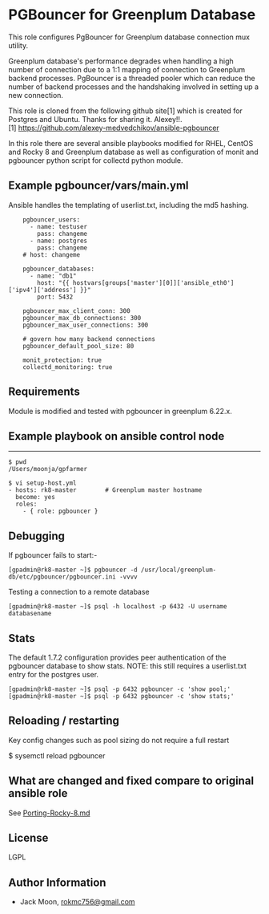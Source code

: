PGBouncer for Greenplum Database
=========

This role configures PgBouncer for Greenplum database connection mux utility.

Greenplum database's performance degrades when handling a high number of connection due to a 1:1 mapping of connection to Greenplum backend processes. PgBouncer is a threaded pooler which can reduce the number of backend processes and the handshaking involved in setting up a new connection.

This role is cloned from the following github site[1] which is created for Postgres and Ubuntu. Thanks for sharing it. Alexey!!.\
[1] https://github.com/alexey-medvedchikov/ansible-pgbouncer

In this role there are several ansible playbooks modified for RHEL, CentOS and Rocky 8 and Greenplum database as well as configuration of monit and pgbouncer python script for collectd python module.


Example pgbouncer/vars/main.yml
---------------------------------

Ansible handles the templating of userlist.txt, including the md5 hashing.
~~~
    pgbouncer_users:
      - name: testuser
        pass: changeme
      - name: postgres
        pass: changeme
    # host: changeme

    pgbouncer_databases:
      - name: "db1"
        host: "{{ hostvars[groups['master'][0]]['ansible_eth0']['ipv4']['address'] }}"
        port: 5432

    pgbouncer_max_client_conn: 300
    pgbouncer_max_db_connections: 300
    pgbouncer_max_user_connections: 300

    # govern how many backend connections
    pgbouncer_default_pool_size: 80

    monit_protection: true
    collectd_monitoring: true
~~~


Requirements
------------

Module is modified and tested with pgbouncer in greenplum 6.22.x.


Example playbook on ansible control node
----------------

---
~~~
$ pwd
/Users/moonja/gpfarmer

$ vi setup-host.yml
- hosts: rk8-master        # Greenplum master hostname
  become: yes
  roles:
    - { role: pgbouncer }
~~~


Debugging
---------

If pgbouncer fails to start:-

~~~
[gpadmin@rk8-master ~]$ pgbouncer -d /usr/local/greenplum-db/etc/pgbouncer/pgbouncer.ini -vvvv
~~~

Testing a connection to a remote database

~~~
[gpadmin@rk8-master ~]$ psql -h localhost -p 6432 -U username databasename
~~~


Stats
-----

The default 1.7.2 configuration provides peer authentication of the pgbouncer database to show stats.
NOTE: this still requires a userlist.txt entry for the postgres user.

~~~
[gpadmin@rk8-master ~]$ psql -p 6432 pgbouncer -c 'show pool;'
[gpadmin@rk8-master ~]$ psql -p 6432 pgbouncer -c 'show stats;'
~~~


Reloading / restarting
----------------------

Key config changes such as pool sizing do not require a full restart

$ sysemctl reload pgbouncer


What are changed and fixed compare to original ansible role
----------------------

See [Porting-Rocky-8.md](https://github.com/rokmc756/gpfarmer/blob/main/roles/pgbouncer/Porting-Rocky-8.md)


License
-------

LGPL


Author Information
------------------

- Jack Moon, rokmc756@gmail.com
